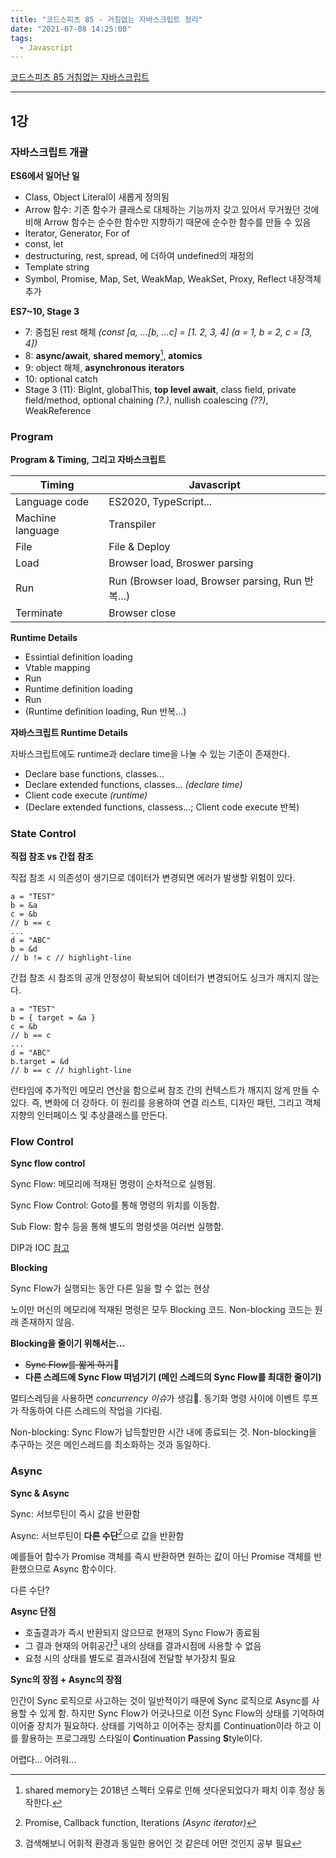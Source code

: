 ```yaml
---
title: "코드스피츠 85 - 거침없는 자바스크립트 정리"
date: "2021-07-08 14:25:00"
tags:
  - Javascript
---
```


[코드스피츠 85 거침없는 자바스크립트](https://www.youtube.com/playlist?list=PLBNdLLaRx_rImvbuZnfO-Ecv9OpuCNoCl)

---

## 1강

### 자바스크립트 개괄

**ES6에서 일어난 일**

- Class, Object Literal이 새롭게 정의됨
- Arrow 함수: 기존 함수가 클래스로 대체하는 기능까지 갖고 있어서 무거웠던 것에 비해 Arrow 함수는 순수한 함수만 지향하기 때문에 순수한 함수를 만들 수 있음
- Iterator, Generator, For of
- const, let
- destructuring, rest, spread, 에 더하여 undefined의 재정의
- Template string
- Symbol, Promise, Map, Set, WeakMap, WeakSet, Proxy, Reflect 내장객체 추가

**ES7~10, Stage 3**

- 7: 중첩된 rest 해체 *(const [a, ...[b, ...c] = [1. 2, 3, 4] (a = 1, b = 2, c = [3, 4])*
- 8: **async/await**, **shared memory**[^1], **atomics**
- 9: object 해체, **asynchronous iterators**
- 10: optional catch
- Stage 3 (11): BigInt, globalThis, **top level await**, class field, private field/method, optional chaining *(?.)*, nullish coalescing *(??)*, WeakReference

### Program

**Program & Timing, 그리고 자바스크립트**

Timing|Javascript
---|---
Language code|ES2020, TypeScript...
Machine language|Transpiler
File|File & Deploy
Load|Browser load, Broswer parsing
Run|Run (Browser load, Browser parsing, Run 반복...)
Terminate|Browser close

**Runtime Details**

- Essintial definition loading
- Vtable mapping
- Run
- Runtime definition loading
- Run
- (Runtime definition loading, Run 반복...)

**자바스크립트 Runtime Details**

자바스크립트에도 runtime과 declare time을 나눌 수 있는 기준이 존재한다.

- Declare base functions, classes...
- Declare extended functions, classes... *(declare time)*
- Client code execute *(runtime)*
- (Declare extended functions, classess...; Client code execute 반복)

### State Control

**직접 참조 vs 간접 참조**

직접 참조 시 의존성이 생기므로 데이터가 변경되면 에러가 발생할 위험이 있다.

```c:title=directive_reference
a = "TEST"
b = &a
c = &b
// b == c
...
d = "ABC"
b = &d
// b != c // highlight-line
```

간접 참조 시 참조의 공개 안정성이 확보되어 데이터가 변경되어도 싱크가 깨지지 않는다.

```c:title=indirective_reference
a = "TEST"
b = { target = &a }
c = &b
// b == c
...
d = "ABC"
b.target = &d
// b == c // highlight-line
```

런타임에 추가적인 메모리 연산을 함으로써 참조 간의 컨텍스트가 깨지지 않게 만들 수 있다. 즉, 변화에 더 강하다. 이 원리를 응용하여 연결 리스트, 디자인 패턴, 그리고 객체지향의 인터페이스 및 추상클래스를 만든다.

### Flow Control

**Sync flow control**

Sync Flow: 메모리에 적재된 명령이 순차적으로 실행됨.

Sync Flow Control: Goto를 통해 명령의 위치를 이동함.

Sub Flow: 함수 등을 통해 별도의 명령셋을 여러번 실행함.

DIP과 IOC [참고](https://justhackem.wordpress.com/2016/05/13/dependency-inversion-terms/)

**Blocking**

Sync Flow가 실행되는 동안 다른 일을 할 수 없는 현상

노이만 머신의 메모리에 적재된 명령은 모두 Blocking 코드. Non-blocking 코드는 원래 존재하지 않음.

**Blocking을 줄이기 위해서는...**

- ~~Sync Flow를 짧게 하기~~
- **다른 스레드에 Sync Flow 떠넘기기 (메인 스레드의 Sync Flow를 최대한 줄이기)**

멀티스레딩을 사용하면 *concurrency 이슈*가 생김. 동기화 명령 사이에 이벤트 루프가 작동하여 다른 스레드의 작업을 기다림.

Non-blocking: Sync Flow가 납득할만한 시간 내에 종료되는 것. Non-blocking을 추구하는 것은 메인스레드를 최소화하는 것과 동일하다.

### Async

**Sync & Async**

Sync: 서브루틴이 즉시 값을 반환함

Async: 서브루틴이 **다른 수단**[^2]으로 값을 반환함

예를들어 함수가 Promise 객체를 즉시 반환하면 원하는 값이 아닌 Promise 객체를 반환했으므로 Async 함수이다.

다른 수단?

**Async 단점**

- 호출결과가 즉시 반환되지 않으므로 현재의 Sync Flow가 종료됨
- 그 결과 현재의 어휘공간[^3] 내의 상태를 결과시점에 사용할 수 없음
- 요청 시의 상태를 별도로 결과시점에 전달할 부가장치 필요

**Sync의 장점 + Async의 장점**

인간이 Sync 로직으로 사고하는 것이 일반적이기 때문에 Sync 로직으로 Async를 사용할 수 있게 함. 하지만 Sync Flow가 어긋나므로 이전 Sync Flow의 상태를 기억하여 이어줄 장치가 필요하다. 상태를 기억하고 이어주는 장치를 Continuation이라 하고 이를 활용하는 프로그래밍 스타일이 **C**ontinuation **P**assing **S**tyle이다.

어렵다... 어려워...

[^1]: shared memory는 2018년 스펙터 오류로 인해 셧다운되었다가 패치 이후 정상 동작한다.

[^2]: Promise, Callback function, Iterations *(Async iterator)*

[^3]: 검색해보니 어휘적 환경과 동일한 용어인 것 같은데 어떤 것인지 공부 필요